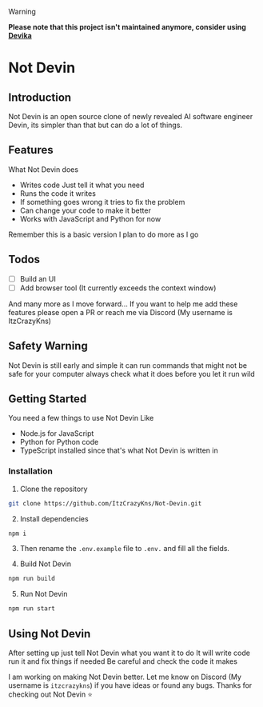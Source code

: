 > [!WARNING]
> **Please note that this project isn't maintained anymore, consider using [Devika](https://github.com/stitionai/devika)**

# Not Devin

## Introduction

Not Devin is an open source clone of newly revealed AI software engineer Devin, its simpler than that but can do a lot of things.

## Features

What Not Devin does

- Writes code Just tell it what you need
- Runs the code it writes
- If something goes wrong it tries to fix the problem
- Can change your code to make it better
- Works with JavaScript and Python for now

Remember this is a basic version I plan to do more as I go

## Todos

- [ ] Build an UI
- [ ] Add browser tool (It currently exceeds the context window)
  
And many more as I move forward... If you want to help me add these features please open a PR or reach me via Discord (My username is ItzCrazyKns)

## Safety Warning

Not Devin is still early and simple it can run commands that might not be safe for your computer always check what it does before you let it run wild

## Getting Started

You need a few things to use Not Devin Like

- Node.js for JavaScript
- Python for Python code
- TypeScript installed since that's what Not Devin is written in

### Installation

1. Clone the repository

```bash
git clone https://github.com/ItzCrazyKns/Not-Devin.git
```

2. Install dependencies

```bash
npm i
```

3. Then rename the `.env.example` file to `.env.` and fill all the fields.
   
4. Build Not Devin

```bash
npm run build
```

5. Run Not Devin
   
```bash
npm run start
```

## Using Not Devin

After setting up just tell Not Devin what you want it to do It will write code run it and fix things if needed Be careful and check the code it makes

I am working on making Not Devin better. Let me know on Discord (My username is `itzcrazykns`) if you have ideas or found any bugs. Thanks for checking out Not Devin ⭐
